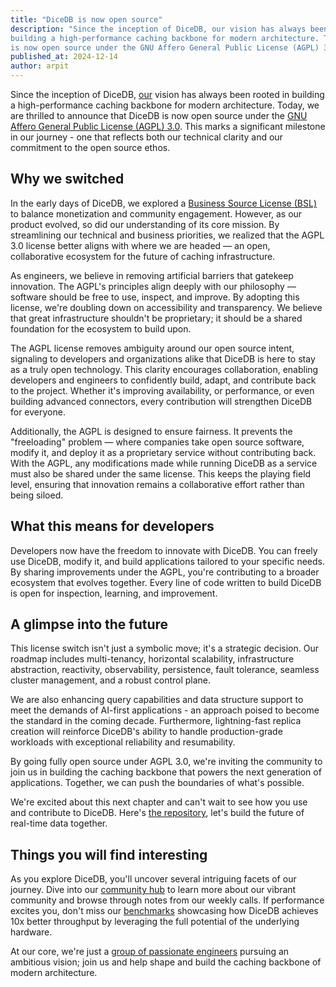 ```yaml
---
title: "DiceDB is now open source"
description: "Since the inception of DiceDB, our vision has always been rooted in
building a high-performance caching backbone for modern architecture. Today, we are thrilled to announce that DiceDB
is now open source under the GNU Affero General Public License (AGPL) 3.0. This marks a significant milestone in our journey - one that reflects both our technical clarity and our commitment to the open source ethos."
published_at: 2024-12-14
author: arpit
---
```


Since the inception of DiceDB, [our](/team) vision has always been rooted in
building a high-performance caching backbone for modern architecture. Today, we are thrilled to announce that DiceDB
is now open source under the [GNU Affero General Public License (AGPL) 3.0](https://github.com/dicedb/dice?tab=AGPL-3.0-1-ov-file#readme).
This marks a significant milestone in our journey - one that reflects both our technical clarity and our commitment to the open source ethos.

## Why we switched

In the early days of DiceDB, we explored a [Business Source License (BSL)](https://en.wikipedia.org/wiki/Business_Source_License)
to balance monetization and community engagement. However, as our product evolved,
so did our understanding of its core mission. By streamlining our
technical and business priorities, we realized that the
AGPL 3.0 license better aligns with where we are headed — an open,
collaborative ecosystem for the future of caching infrastructure.

As engineers, we believe in removing artificial barriers that gatekeep innovation.
The AGPL's principles align deeply with our philosophy — software should be free
to use, inspect, and improve. By adopting this license, we're doubling down
on accessibility and transparency. We believe that great infrastructure
shouldn't be proprietary; it should be a shared foundation for the ecosystem to build upon.

The AGPL license removes ambiguity around our open source intent, signaling
to developers and organizations alike that DiceDB is here to stay as a
truly open technology. This clarity encourages collaboration, enabling developers and engineers to
confidently build, adapt, and contribute back to the project.
Whether it's improving availability, or performance, or even building advanced connectors,
every contribution will strengthen DiceDB for everyone.

Additionally, the AGPL is designed to ensure fairness. It prevents
the "freeloading" problem — where companies take open source software, modify it,
and deploy it as a proprietary service without contributing back.
With the AGPL, any modifications made while running DiceDB as a
service must also be shared under the same license. This keeps the playing
field level, ensuring that innovation remains a collaborative effort rather than being siloed.

## What this means for developers

Developers now have the freedom to innovate with DiceDB. You
can freely use DiceDB, modify it, and build applications tailored to your specific needs.
By sharing improvements under the AGPL, you're contributing to a broader ecosystem that evolves
together. Every line of code written to build DiceDB is open for inspection, learning, and improvement.

## A glimpse into the future

This license switch isn't just a symbolic move; it's a strategic decision. Our roadmap
includes multi-tenancy, horizontal scalability, infrastructure abstraction, reactivity,
observability, persistence, fault tolerance, seamless cluster management, and a
robust control plane.

We are also enhancing query capabilities and data structure support to meet
the demands of AI-first applications - an approach poised to become the standard
in the coming decade. Furthermore, lightning-fast replica creation will reinforce
DiceDB's ability to handle production-grade workloads with exceptional reliability and resumability.

By going fully open source under AGPL 3.0, we're inviting the
community to join us in building the caching backbone that powers the next generation of
applications. Together, we can push the boundaries of what's possible.

We're excited about this next chapter and can't wait to see how you
use and contribute to DiceDB. Here's [the repository](https://github.com/dicedb/dice),
let's build the future of real-time data together.

## Things you will find interesting

As you explore DiceDB, you'll uncover several intriguing facets of our journey.
Dive into our [community hub](/community) to learn more about our vibrant community and browse through notes from our weekly calls.
If performance excites you, don't miss our [benchmarks](/benchmarks) showcasing how DiceDB achieves 10x better throughput
by leveraging the full potential of the underlying hardware.

At our core, we're just a [group of passionate engineers](/team) pursuing an ambitious vision; join us and help shape and build the caching backbone of modern architecture.
